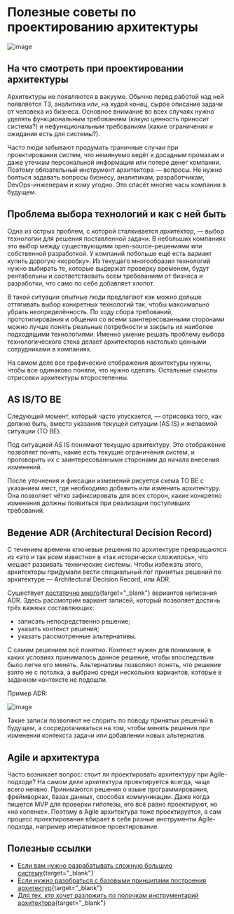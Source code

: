 # Полезные советы по проектированию архитектуры

![image](https://pictures.s3.yandex.net:443/resources/Untitled_Artwork_17_1618579797.png)

## На что смотреть при проектировании архитектуры

Архитектуры не появляются в вакууме. Обычно перед работой над ней появляется ТЗ, аналитика или, на худой конец, сырое описание задачи от человека из бизнеса. Основное внимание во всех случаях нужно уделять функциональным требованиям (какую ценность приносит система?) и нефункциональным требованиям (какие ограничения и ожидания есть для системы?). 

Часто люди забывают продумать граничные случаи при проектировании систем, что неминуемо ведёт к досадным промахам и даже утечкам персональной информации или потере денег компании. Поэтому обязательный инструмент архитектора — вопросы. Не нужно бояться задавать вопросы бизнесу, аналитикам, разработчикам, DevOps-инженерам и кому угодно. Это спасёт многие часы компании в будущем.

## Проблема выбора технологий и как с ней быть

Одна из острых проблем, с которой сталкивается архитектор, — выбор технологии для решения поставленной задачи. В небольших компаниях это выбор между существующими open-source-решениями или собственной разработкой. У компаний побольше ещё есть вариант купить дорогую «коробку». Из текущего многообразия технологий нужно выбирать те, которые выдержат проверку временем, будут рентабельны и соответствовать всем требованиям от бизнеса и разработки, что само по себе добавляет хлопот.

В такой ситуации опытные люди предлагают как можно дольше оттягивать выбор конкретных технологий так, чтобы максимально убрать неопределённость. По ходу сбора требований, прототипирования и общения со всеми заинтересованными сторонами можно лучше понять реальные потребности и закрыть их наиболее подходящими технологиями. Именно умение решать проблему выбора технологического стека делает архитекторов настолько ценными сотрудниками в компаниях.

На самом деле все графические отображения архитектуры нужны, чтобы все одинаково поняли, что нужно сделать. Остальные смыслы отрисовки архитектуры второстепенны.

## AS IS/TO BE

Следующий момент, который часто упускается, — отрисовка того, как должно быть, вместо указания текущей ситуации (AS IS) и желаемой ситуации (TO BE). 

Под ситуацией AS IS понимают текущую архитектуру. Это отображение позволяет понять, какие есть текущие ограничения систем, и проговорить их с заинтересованными сторонами до начала внесения изменений. 

После уточнения и фиксации изменений рисуется схема TO BE с указанием мест, где необходимо добавить или изменить архитектуру. Она позволяет чётко зафиксировать для всех сторон, какие конкретно изменения должны появиться при реализации поступивших требований.

## Ведение ADR (Architectural Decision Record)

С течением времени ключевые решения по архитектуре превращаются из «это и так всем известно» в «так исторически сложилось», что мешает развивать технические системы. Чтобы избежать этого, архитекторы придумали вести специальный лог принятых решений по архитектуре — Architectural Decision Record, или ADR.

Существует [достаточно много](https://github.com/joelparkerhenderson/architecture_decision_record){target="_blank"} вариантов написания ADR. Здесь рассмотрим вариант записей, который позволяет достичь трёх важных составляющих:

- записать непосредственно решение;
- указать контекст решения;
- указать рассмотренные альтернативы.

С самим решением всё понятно. Контекст нужен для понимания, в каких условиях принималось данное решение, чтобы впоследствии было легче его менять. Альтернативы позволяют понять, что решение взято не с потолка, а выбрано среди нескольких вариантов, которые в заданном контексте не подошли.

Пример ADR:

![image](https://pictures.s3.yandex.net:443/resources/Useful_Architecture_Tips_1_1631782197.png)

Такие записи позволяют не спорить по поводу принятых решений в будущем, а сосредотачиваться на том, чтобы менять решения при изменении контекста задачи или добавлении новых альтернатив.

## Agile и архитектура

Часто возникает вопрос: стоит ли проектировать архитектуру при Agile-подходе? На самом деле архитектура проектируется всегда, чаще всего неявно. Принимаются решения о языке программирования, фреймворках, базах данных, способах коммуникации. Даже когда пишется MVP для проверки гипотезы, его всё равно проектируют, но «на коленке». Поэтому в Agile архитектура тоже проектируется, а сам процесс проектирования вбирает в себя разные инструменты Agile-подхода, например итеративное проектирование.

## Полезные ссылки

- [Если вам нужно разрабатывать сложную большую систему](https://www.ozon.ru/product/shablony-korporativnyh-prilozheniy-147417586){target="_blank"}
- [Если нужно разобраться с базовыми принципами построения архитектур](https://www.ozon.ru/product/chistaya-arhitektura-iskusstvo-razrabotki-programmnogo-obespecheniya-144499396){target="_blank"}
- [Для тех, кто хочет разложить по полочкам инструментарий архитектора](https://www.amazon.com/Design-Programmer-Architect-Pragmatic-Programmers/dp/1680502093){target="_blank"}
